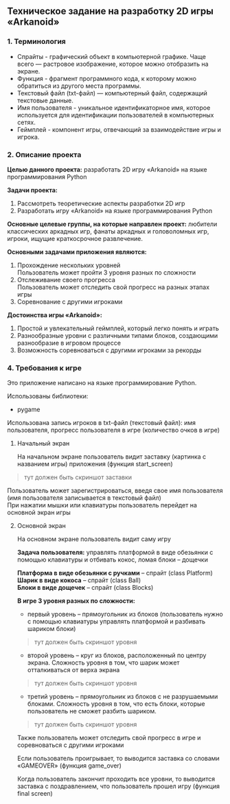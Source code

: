## Техническое задание на разработку 2D игры «Arkanoid»
### **1.	Терминология**  
* Спрайты - графический объект в компьютерной графике. Чаще всего — растровое изображение, которое можно отобразить на экране.  
* Функция - фрагмент программного кода, к которому можно обратиться из другого места программы.  
* Текстовый файл (txt-файл) — компьютерный файл, содержащий текстовые данные.  
* Имя пользователя - уникальное идентификаторное имя, которое используется для идентификации пользователей в компьютерных сетях.  
* Геймплей - компонент игры, отвечающий за взаимодействие игры и игрока.  
  	
### **2.	Описание проекта**

**Целью данного проекта:** разработать 2D игру «Arkanoid» на языке программирования Python

**Задачи проекта:**  
1.	Рассмотреть теоретические аспекты разработки 2D игр  
2.	Разработать игру «Arkanoid» на языке программирования Python

**Основные целевые группы, на которые направлен проект:** любители классических аркадных игр, фанаты аркадных и головоломных игр, игроки, ищущие краткосрочное развлечение.

**Основными задачами приложения являются:**
1.	Прохождение нескольких уровней  
    Пользователь может пройти 3 уровня разных по сложности
2.	Отслеживание своего прогресса  
    Пользователь может отследить свой прогресс на разных этапах игры
3.	Соревнование с другими игроками

**Достоинства игры «Arkanoid»:**
1. Простой и увлекательный геймплей, который легко понять и играть
2. Разнообразные уровни с различными типами блоков, создающими разнообразие в игровом процессе
3. Возможность соревноваться с другими игроками за рекорды
   
### **4.	Требования к игре**

Это приложение написано на языке программирование Python.

Использованы библиотеки:
- pygame

Использована запись игроков в txt-файл (текстовый файл): имя пользователя, прогресс пользователя в игре (количество очков в игре)

1. Начальный экран
   
   На начальном экране пользователь видит заставку (картинка с названием игры) приложения (функция start_screen)  
> тут должен быть скриншот заставки

Пользователь может зарегистрироваться, введя свое имя пользователя (имя пользователя записывается в текстовый файл)  
При нажатии мышки или клавиатуры пользователь перейдет на основной экран игры

2. Основной экран

   На основном экране пользователь видит саму игру

   **Задача пользователя:** управлять платформой в виде обезьянки с помощью клавиатуры и отбивать кокос, ломая блоки – дощечки

   **Платформа в виде обезьянки с ручками** – спрайт (class Platform)  
   **Шарик в виде кокоса** – спрайт (class Ball)  
   **Блоки в виде дощечек** – спрайт (class Blocks)  

   **В игре 3 уровня разных по сложности:**
   - первый уровень – прямоугольник из блоков (пользователь нужно с помощью клавиатуры управлять платформой и разбивать шариком блоки)  
   > тут должен быть скриншот уровня
   - второй уровень – круг из блоков, расположенный по центру экрана. Сложность уровня в том, что шарик может отталкиваться от верха экрана  
   > тут должен быть скриншот уровня
   - третий уровень – прямоугольник из блоков с не разрушаемыми блоками. Сложность уровня в том, что есть блоки, которые пользователь не сможет разбить шариком.  
   > тут должен быть скриншот уровня
   
   Также пользователь может отследить свой прогресс в игре и соревноваться с другими игроками
   
   Если пользователь проигрывает, то выводится заставка со словами «GAMEOVER» (функция game_over)
   
   Когда пользователь закончит проходить все уровни, то выводится заставка с поздравлением, что пользователь прошел игру (функция final screen)
    

